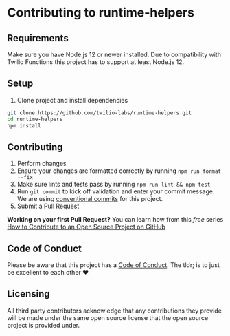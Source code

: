 # Contributing to runtime-helpers

## Requirements

Make sure you have Node.js 12 or newer installed. Due to compatibility with Twilio
Functions this project has to support at least Node.js 12.

## Setup

1. Clone project and install dependencies

```bash
git clone https://github.com/twilio-labs/runtime-helpers.git
cd runtime-helpers
npm install
```

## Contributing

1. Perform changes
2. Ensure your changes are formatted correctly by running `npm run format --fix`
3. Make sure lints and tests pass by running `npm run lint && npm test`
4. Run `git commit` to kick off validation and enter your commit message. We are using [conventional commits](https://www.conventionalcommits.org/en/) for this project.
5. Submit a Pull Request

**Working on your first Pull Request?** You can learn how from this _free_ series [How to Contribute to an Open Source Project on GitHub](https://egghead.io/series/how-to-contribute-to-an-open-source-project-on-github)

## Code of Conduct

Please be aware that this project has a [Code of Conduct](https://github.com/twilio-labs/.github/blob/master/CODE_OF_CONDUCT.md). The tldr; is to just be excellent to each other ❤️

## Licensing

All third party contributors acknowledge that any contributions they provide will be made under the same open source license that the open source project is provided under.
